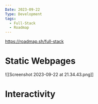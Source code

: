 ```yaml
---
Date: 2023-09-22
Type: Development
tags:
  - Full-Stack
  - Roadmap
---
```



https://roadmap.sh/full-stack

# Static Webpages

![[Screenshot 2023-09-22 at 21.34.43.png]]
# Interactivity
